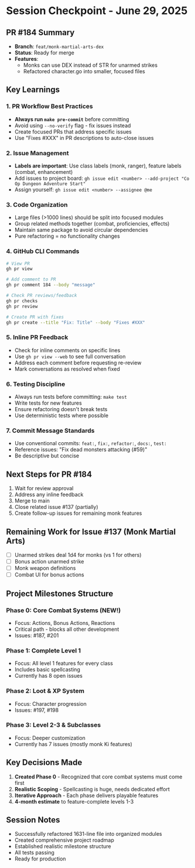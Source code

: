 # Session Checkpoint - June 29, 2025

## PR #184 Summary
- **Branch**: `feat/monk-martial-arts-dex`
- **Status**: Ready for merge
- **Features**: 
  - Monks can use DEX instead of STR for unarmed strikes
  - Refactored character.go into smaller, focused files

## Key Learnings

### 1. PR Workflow Best Practices
- **Always run `make pre-commit`** before committing
- Avoid using `--no-verify` flag - fix issues instead
- Create focused PRs that address specific issues
- Use "Fixes #XXX" in PR descriptions to auto-close issues

### 2. Issue Management
- **Labels are important**: Use class labels (monk, ranger), feature labels (combat, enhancement)
- Add issues to project board: `gh issue edit <number> --add-project "Co Op Dungeon Adventure Start"`
- Assign yourself: `gh issue edit <number> --assignee @me`

### 3. Code Organization
- Large files (>1000 lines) should be split into focused modules
- Group related methods together (combat, proficiencies, effects)
- Maintain same package to avoid circular dependencies
- Pure refactoring = no functionality changes

### 4. GitHub CLI Commands
```bash
# View PR
gh pr view

# Add comment to PR
gh pr comment 184 --body "message"

# Check PR reviews/feedback
gh pr checks
gh pr review

# Create PR with fixes
gh pr create --title "Fix: Title" --body "Fixes #XXX"
```

### 5. Inline PR Feedback
- Check for inline comments on specific lines
- Use `gh pr view --web` to see full conversation
- Address each comment before requesting re-review
- Mark conversations as resolved when fixed

### 6. Testing Discipline
- Always run tests before committing: `make test`
- Write tests for new features
- Ensure refactoring doesn't break tests
- Use deterministic tests where possible

### 7. Commit Message Standards
- Use conventional commits: `feat:`, `fix:`, `refactor:`, `docs:`, `test:`
- Reference issues: "Fix dead monsters attacking (#59)"
- Be descriptive but concise

## Next Steps for PR #184
1. Wait for review approval
2. Address any inline feedback
3. Merge to main
4. Close related issue #137 (partially)
5. Create follow-up issues for remaining monk features

## Remaining Work for Issue #137 (Monk Martial Arts)
- [ ] Unarmed strikes deal 1d4 for monks (vs 1 for others)
- [ ] Bonus action unarmed strike
- [ ] Monk weapon definitions
- [ ] Combat UI for bonus actions

## Project Milestones Structure

### Phase 0: Core Combat Systems (NEW!)
- Focus: Actions, Bonus Actions, Reactions
- Critical path - blocks all other development
- Issues: #187, #201

### Phase 1: Complete Level 1
- Focus: All level 1 features for every class
- Includes basic spellcasting
- Currently has 8 open issues

### Phase 2: Loot & XP System  
- Focus: Character progression
- Issues: #197, #198

### Phase 3: Level 2-3 & Subclasses
- Focus: Deeper customization
- Currently has 7 issues (mostly monk Ki features)

## Key Decisions Made
1. **Created Phase 0** - Recognized that core combat systems must come first
2. **Realistic Scoping** - Spellcasting is huge, needs dedicated effort
3. **Iterative Approach** - Each phase delivers playable features
4. **4-month estimate** to feature-complete levels 1-3

## Session Notes
- Successfully refactored 1631-line file into organized modules
- Created comprehensive project roadmap
- Established realistic milestone structure
- All tests passing
- Ready for production